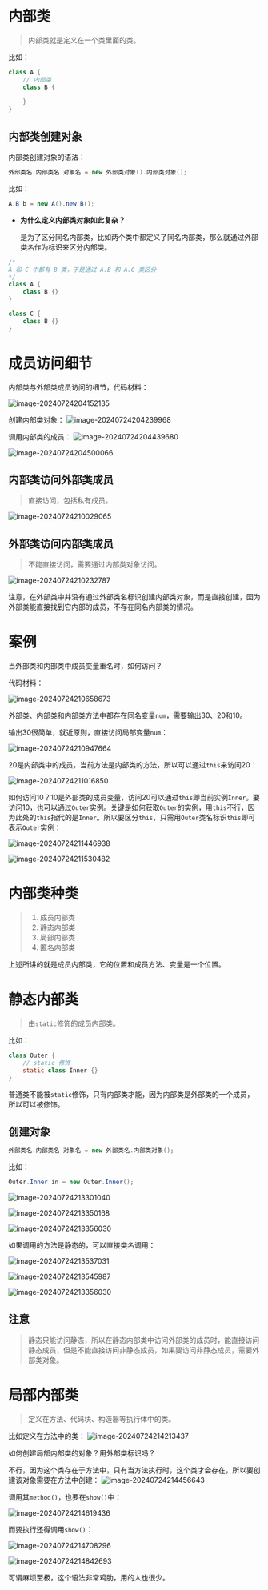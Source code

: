 # 内部类

> 内部类就是定义在一个类里面的类。

比如：

```java
class A {
    // 内部类
    class B {
        
    }
}
```

## 内部类创建对象

内部类创建对象的语法：

```java
外部类名.内部类名 对象名 = new 外部类对象().内部类对象();
```

比如：

```java
A.B b = new A().new B();
```

- **为什么定义内部类对象如此复杂？**

  是为了区分同名内部类，比如两个类中都定义了同名内部类，那么就通过外部类名作为标识来区分内部类。

```java
/*
A 和 C 中都有 B 类，于是通过 A.B 和 A.C 类区分
*/
class A {
    class B {}
}

class C {
    class B {}
}
```



# 成员访问细节

内部类与外部类成员访问的细节，代码材料：

![image-20240724204152135](assets/image-20240724204152135.png)

创建内部类对象：
![image-20240724204239968](assets/image-20240724204239968.png)

调用内部类的成员：
![image-20240724204439680](assets/image-20240724204439680.png)

![image-20240724204500066](assets/image-20240724204500066.png)

## 内部类访问外部类成员

> 直接访问，包括私有成员。

![image-20240724210029065](assets/image-20240724210029065.png)

## 外部类访问内部类成员

> 不能直接访问，需要通过内部类对象访问。

![image-20240724210232787](assets/image-20240724210232787.png)

注意，在外部类中并没有通过外部类名标识创建内部类对象，而是直接创建，因为外部类能直接找到它内部的成员，不存在同名内部类的情况。



# 案例

当外部类和内部类中成员变量重名时，如何访问？

代码材料：

![image-20240724210658673](assets/image-20240724210658673.png)

外部类、内部类和内部类方法中都存在同名变量`num`，需要输出30、20和10。

输出30很简单，就近原则，直接访问局部变量`num`：

![image-20240724210947664](assets/image-20240724210947664.png)

20是内部类中的成员，当前方法是内部类的方法，所以可以通过`this`来访问20：

![image-20240724211016850](assets/image-20240724211016850.png)

如何访问10？10是外部类的成员变量，访问20可以通过`this`即当前实例`Inner`。要访问10，也可以通过`Outer`实例。关键是如何获取`Outer`的实例，用`this`不行，因为此处的`this`指代的是`Inner`。所以要区分`this`，只需用`Outer`类名标识`this`即可表示`Outer`实例：

![image-20240724211446938](assets/image-20240724211446938.png)

![image-20240724211530482](assets/image-20240724211530482.png)



# 内部类种类

> 1. 成员内部类
> 2. 静态内部类
> 3. 局部内部类
> 4. 匿名内部类

上述所讲的就是成员内部类，它的位置和成员方法、变量是一个位置。



# 静态内部类

> 由`static`修饰的成员内部类。

比如：

```java
class Outer {
   	// static 修饰
    static class Inner {}
}
```

普通类不能被`static`修饰，只有内部类才能，因为内部类是外部类的一个成员，所以可以被修饰。

## 创建对象

```java
外部类名.内部类名 对象名 = new 外部类名.内部类对象();
```

比如：

```java
Outer.Inner in = new Outer.Inner();
```

![image-20240724213301040](assets/image-20240724213301040.png)

![image-20240724213350168](assets/image-20240724213350168.png)

![image-20240724213356030](assets/image-20240724213356030.png)

如果调用的方法是静态的，可以直接类名调用：

![image-20240724213537031](assets/image-20240724213537031.png)

![image-20240724213545987](assets/image-20240724213545987.png)

![image-20240724213356030](assets/image-20240724213356030.png)

## 注意

> 静态只能访问静态，所以在静态内部类中访问外部类的成员时，能直接访问静态成员，但是不能直接访问非静态成员，如果要访问非静态成员，需要外部类对象。



# 局部内部类

> 定义在方法、代码块、构造器等执行体中的类。

比如定义在方法中的类：
![image-20240724214213437](assets/image-20240724214213437.png)

如何创建局部内部类的对象？用外部类标识吗？

不行，因为这个类存在于方法中，只有当方法执行时，这个类才会存在，所以要创建该对象需要在方法中创建：
![image-20240724214456643](assets/image-20240724214456643.png)

调用其`method()`，也要在`show()`中：

![image-20240724214619436](assets/image-20240724214619436.png)

而要执行还得调用`show()`：

![image-20240724214708296](assets/image-20240724214708296.png)

![image-20240724214842693](assets/image-20240724214842693.png)

可谓麻烦至极，这个语法非常鸡肋，用的人也很少。